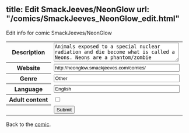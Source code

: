 title: Edit SmackJeeves/NeonGlow
url: "/comics/SmackJeeves_NeonGlow_edit.html"
---
Edit info for comic SmackJeeves/NeonGlow

<form name="comic" action="http://gaepostmail.appspot.com/comic/" method="post">
<table class="comicinfo">
<tr>
<th>Description</th><td><textarea name="description" cols="40" rows="3">Animals exposed to a special nuclear radiation and die become what is called a Neons. Neons are a phantom/zombie creatures that can be dangerous. Its up to Zedof and Jake to hunt them down to keep them from harming the public. May have some light boy love, but it is not the main focus of the comic.</textarea></td>
</tr>
<tr>
<th>Website</th><td><input type="text" name="url" value="http://neonglow.smackjeeves.com/comics/" size="40"/></td>
</tr>
<tr>
<th>Genre</th><td><input type="text" name="genre" value="Other" size="40"/></td>
</tr>
<tr>
<th>Language</th><td><input type="text" name="language" value="English" size="40"/></td>
</tr>
<tr>
<th>Adult content</th><td><input type="checkbox" name="adult" value="adult" /></td>
</tr>
<tr>
<th></th><td>
<input type="hidden" name="comic" value="SmackJeeves_NeonGlow" />
<input type="submit" name="submit" value="Submit" />
</td>
</tr>
</table>
</form>

Back to the [comic](SmackJeeves_NeonGlow.html).
